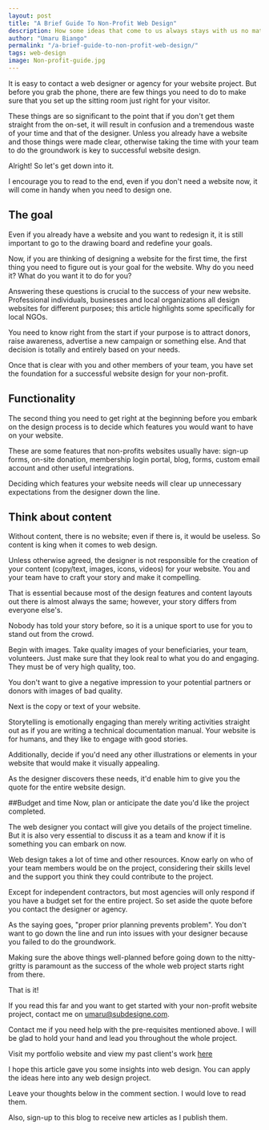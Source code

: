 ```yaml
---
layout: post
title: "A Brief Guide To Non-Profit Web Design"
description: How some ideas that come to us always stays with us no matter what. Read this story about an idea that came to me and never went away. 
author: "Umaru Biango"
permalink: "/a-brief-guide-to-non-profit-web-design/"
tags: web-design
image: Non-profit-guide.jpg
---
```


It is easy to contact a web designer or agency for your website project. But before you grab the phone, there are few things you need to do to make sure that you set up the sitting room just right for your visitor.

These things are so significant to the point that if you don't get them straight from the on-set, it will result in confusion and a tremendous waste of your time and that of the designer. Unless you already have a website and those things were made clear, otherwise taking the time with your team to do the groundwork is key to successful website design.

Alright! So let's get down into it.

I encourage you to read to the end, even if you don't need a website now, it will come in handy when you need to design one.

## The goal
Even if you already have a website and you want to redesign it, it is still important to go to the drawing board and redefine your goals.

Now, if you are thinking of designing a website for the first time, the first thing you need to figure out is your goal for the website. Why do you need it? What do you want it to do for you?

Answering these questions is crucial to the success of your new website.
Professional individuals, businesses and local organizations all design websites for different purposes; this article highlights some specifically for local NGOs.

You need to know right from the start if your purpose is to attract donors, raise awareness, advertise a new campaign or something else. And that decision is totally and entirely based on your needs.

Once that is clear with you and other members of your team, you have set the foundation for a successful website design for your non-profit.

## Functionality
The second thing you need to get right at the beginning before you embark on the design process is to decide which features you would want to have on your website.

These are some features that non-profits websites usually have: sign-up forms, on-site donation, membership login portal, blog, forms, custom email account and other useful integrations.

Deciding which features your website needs will clear up unnecessary expectations from the designer down the line.

## Think about content
Without content, there is no website; even if there is, it would be useless. So content is king when it comes to web design.

Unless otherwise agreed, the designer is not responsible for the creation of your content (copy/text, images, icons, videos) for your website. You and your team have to craft your story and make it compelling.

That is essential because most of the design features and content layouts out there is almost always the same; however, your story differs from everyone else's.

Nobody has told your story before, so it is a unique sport to use for you to stand out from the crowd.

Begin with images. Take quality images of your beneficiaries, your team, volunteers. Just make sure that they look real to what you do and engaging. They must be of very high quality, too.

You don't want to give a negative impression to your potential partners or donors with images of bad quality.

Next is the copy or text of your website.

Storytelling is emotionally engaging than merely writing activities straight out as if you are writing a technical documentation manual. Your website is for humans, and they like to engage with good stories.

Additionally, decide if you'd need any other illustrations or elements in your website that would make it visually appealing.

As the designer discovers these needs, it'd enable him to give you the quote for the entire website design.

##Budget and time
Now, plan or anticipate the date you'd like the project completed.

The web designer you contact will give you details of the project timeline. But it is also very essential to discuss it as a team and know if it is something you can embark on now.

Web design takes a lot of time and other resources. Know early on who of your team members would be on the project, considering their skills level and the support you think they could contribute to the project.

Except for independent contractors, but most agencies will only respond if you have a budget set for the entire project. So set aside the quote before you contact the designer or agency.

As the saying goes, "proper prior planning prevents problem". You don't want to go down the line and run into issues with your designer because you failed to do the groundwork.

Making sure the above things well-planned before going down to the nitty-gritty is paramount as the success of the whole web project starts right from there.

That is it!

If you read this far and you want to get started with your non-profit website project, contact me on umaru@subdesigne.com.

Contact me if you need help with the pre-requisites mentioned above. I will be glad to hold your hand and lead you throughout the whole project.

Visit my portfolio website and view my past client's work [here](https://subdesigne.com/)

I hope this article gave you some insights into web design. You can apply the ideas here into any web design project.

Leave your thoughts below in the comment section. I would love to read them.

Also, sign-up to this blog to receive new articles as I publish them.








